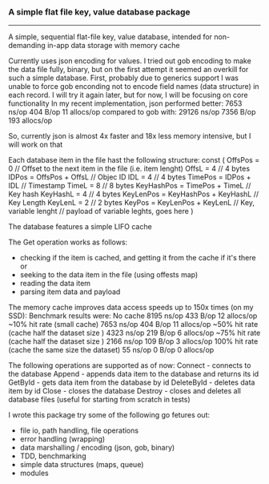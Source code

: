 ### A simple flat file key, value database package

---

A simple, sequential flat-file key, value database,
intended for non-demanding in-app data storage
with memory cache

Currently uses json encoding for values. I tried out gob encoding to make the data file fully, binary,
but on the first attempt it seemed an overkill for such a simple database.
First, probably due to generics support I was unable to force gob enconding not to encode field names (data structure) in each record. I will try it again later, but for now, I will be focusing on core functionality
In my recent implementation, json performed better:
7653 ns/op 404 B/op 11 allocs/op
compared to gob with:
29126 ns/op 7356 B/op 193 allocs/op

So, currently json is almost 4x faster and 18x less memory intensive, but I will work on that

Each database item in the file hast the following structure:
const (
OffsPos = 0 // Offset to the next item in the file (i.e. item lenght)
OffsL = 4 // 4 bytes
IDPos = OffsPos + OffsL // Objec ID
IDL = 4 // 4 bytes
TimePos = IDPos + IDL // Timestamp
TimeL = 8 // 8 bytes
KeyHashPos = TimePos + TimeL // Key hash
KeyHashL = 4 // 4 bytes
KeyLenPos = KeyHashPos + KeyHashL // Key Length
KeyLenL = 2 // 2 bytes
KeyPos = KeyLenPos + KeyLenL // Key, variable lenght
// payload of variable leghts, goes here
)

The database features a simple LIFO cache

The Get operation works as follows:

- checking if the item is cached, and getting it from the cache if it's there
  or
- seeking to the data item in the file (using offests map)
- reading the data item
- parsing item data and payload

The memory cache improves data access speeds up to 150x times (on my SSD):
Benchmark results were:
No cache
8195 ns/op 433 B/op 12 allocs/op
~10% hit rate (small cache)
7653 ns/op 404 B/op 11 allocs/op
~50% hit rate (cache half the dataset size )
4323 ns/op 219 B/op 6 allocs/op
~75% hit rate (cache half the dataset size )
2166 ns/op 109 B/op 3 allocs/op
100% hit rate (cache the same size the dataset)
55 ns/op 0 B/op 0 allocs/op

The following operations are supported as of now:
Connect - connects to the database
Append - appends data item to the database and returns its id
GetById - gets data item from the database by id
DeleteById - deletes data item by id
Close - closes the database
Destroy - closes and deletes all database files (useful for starting from scratch in tests)

I wrote this package try some of the following go fetures out:

- file io, path handling, file operations
- error handling (wrapping)
- data marshalling / encoding (json, gob, binary)
- TDD, benchmarking
- simple data structures (maps, queue)
- modules
